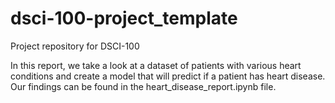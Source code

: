 # dsci-100-project_template
Project repository for DSCI-100

In this report, we take a look at a dataset of patients with various heart conditions and create a model that will predict if a patient has heart disease. Our findings can be found in the heart_disease_report.ipynb file.

